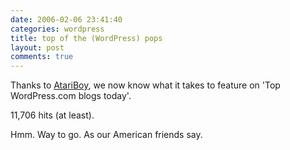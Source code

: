 ```yaml
---
date: 2006-02-06 23:41:40
categories: wordpress
title: top of the (WordPress) pops
layout: post
comments: true
---
```

Thanks to [AtariBoy](http://atariboy.wordpress.com/2006/02/06/129/), we
now know what it takes to feature on 'Top WordPress.com blogs today'.

11,706 hits (at least).

Hmm. Way to go. As our American friends say.
